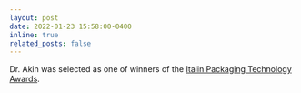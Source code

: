 ```yaml
---
layout: post
date: 2022-01-23 15:58:00-0400
inline: true
related_posts: false
---
```


Dr. Akin was selected as one of winners of the [Italin Packaging Technology Awards](https://machinesitalia.org/italian-technology-awards).

